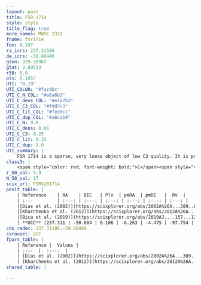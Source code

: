 ```yaml
---
layout: post
title: FSR 1714
style: style
title_flag: true
more_names: MWSC 2322
fname: fsr1714
fov: 0.197
ra_icrs: 237.31106
de_icrs: -50.60446
glon: 329.36987
glat: 2.89533
r50: 5.9
plx: 0.1057
UTI: "0.19"
UTI_COLOR: "#fac9bc"
UTI_C_N_COL: "#e0a6b3"
UTI_C_dens_COL: "#e1a7b3"
UTI_C_C3_COL: "#fdd7c3"
UTI_C_lit_COL: "#fee8cc"
UTI_C_dup_COL: "#a6cab9"
UTI_C_N: 0.0
UTI_C_dens: 0.01
UTI_C_C3: 0.25
UTI_C_lit: 0.33
UTI_C_dup: 1.0
UTI_summary: |
    FSR 1714 is a sparse, very loose object of low C3 quality. It is poorly studied in the literature, with no articles listed in the last 6 years.<br><br><span style="color: #99180f; font-weight: bold;">Warning: </span>contains less than 25 stars with <i>P>0.5</i> estimated.
class3: |
    <span style="color: red; font-weight: bold;">C</span><span style="color: red; font-weight: bold;">C</span>
r_50_val: 5.9
N_50_val: 17
scix_url: FSR%201714
posit_table: |
    | Reference    | RA    | DEC   | Plx  | pmRA  | pmDE   |  Rv  |
    | :---         | :---: | :---: | :---: | :---: | :---: | :---: |
    |[Dias et al. (2002)](https://scixplorer.org/abs/2002A%26A...389..871D) | 237.375 | -50.613 | -- | -4.4 | -5.12 | -- |
    |[Kharchenko et al. (2012)](https://scixplorer.org/abs/2012A%26A...543A.156K) | 237.36 | -50.603 | -- | -4.11 | -2.79 | -- |
    |[Bica et al. (2019)](https://scixplorer.org/abs/2019AJ....157...12B) | 237.384 | -50.611 | -- | -- | -- | -- |
    | **UCC** |237.311 | -50.604 | 0.106 | -6.263 | -4.475 | -97.754 | 
cds_radec: 237.31106,-50.60446
carousel: UCC
fpars_table: |
    | Reference |  Values |
    | :---  |  :---:  |
    | [Dias et al. (2002)](https://scixplorer.org/abs/2002A%26A...389..871D) | `E(B-V)=0.833, Dist=1608.0, Age=8.5` |
    | [Kharchenko et al. (2012)](https://scixplorer.org/abs/2012A%26A...543A.156K) | `e_bv=0.833, distance=1608, log_age=8.5` |
shared_table: |
    
---
```

